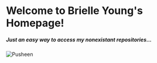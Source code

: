 # Welcome to Brielle Young's Homepage!
##### _Just an easy way to access my nonexistant repositories..._
![Pusheen](https://brielleyoung.github.io/pusheen.gif)
